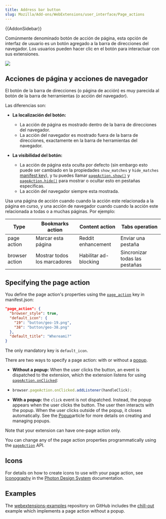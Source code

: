 ```yaml
---
title: Address bar button
slug: Mozilla/Add-ons/WebExtensions/user_interface/Page_actions
---
```


{{AddonSidebar}}

Comúnmente denominado botón de acción de página, esta opción de interfaz de usuario es un botón agregado a la barra de direcciones del navegador. Los usuarios pueden hacer clic en el botón para interactuar con sus extensiones.

![](address_bar_button.png)

## Acciones de página y acciones de navegador

El botón de la barra de direcciones (o página de acción) es muy parecida al botón de la barra de herramientas (o acción del navegador).

Las diferencias son:

- **La localización del botón:**

  - La acción de página es mostrado dentro de la barra de direcciones del navegador.
  - La acción del navegador es mostrado fuera de la barra de direcciones, exactamente en la barra de herramientas del navegador.

- **La visibilidad del botón:**

  - La acción de página esta oculta por defecto (sin embargo esto puede ser cambiado en la propiedades `show_matches` y `hide_matches` [manifest key](/es/Add-ons/WebExtensions/manifest.json/page_action)), y tu puedes llamar [`pageAction.show()`](/es/docs/Mozilla/Add-ons/WebExtensions/API/PageAction/show) y [`pageAction.hide()`](/es/docs/Mozilla/Add-ons/WebExtensions/API/PageAction/hide) para mostrar o ocultar esto en pestañas especificas.
  - La acción del navegador siempre esta mostrada.

Usa una página de acción cuando cuando la acción este relacionada a la página en curso, y una acción de navegador cuando cuando la acción este relacionada a todas o a muchas páginas. Por ejemplo:

| Type           | Bookmarks action             | Content action        | Tabs operation                 |
| -------------- | ---------------------------- | --------------------- | ------------------------------ |
| page action    | Marcar esta página           | Reddit enhancement    | Enviar una pestaña             |
| browser action | Mostrar todos los marcadores | Habilitar ad-blocking | Sincronizar todas las pestañas |

## Specifying the page action

You define the page action's properties using the [`page_action`](/es/docs/Mozilla/Add-ons/WebExtensions/manifest.json/page_action) key in manifest.json:

```json
"page_action": {
  "browser_style": true,
  "default_icon": {
    "19": "button/geo-19.png",
    "38": "button/geo-38.png"
  },
  "default_title": "Whereami?"
}
```

The only mandatory key is `default_icon`.

There are two ways to specify a page action: with or without a [popup](/es/Add-ons/WebExtensions/Popups).

- **Without a popup:** When the user clicks the button, an event is dispatched to the extension, which the extension listens for using [`pageAction.onClicked`](/es/docs/Mozilla/Add-ons/WebExtensions/API/pageAction/onClicked):

- ```js
  browser.pageAction.onClicked.addListener(handleClick);
  ```

- **With a popup:** the `click` event is not dispatched. Instead, the popup appears when the user clicks the button. The user then interacts with the popup. When the user clicks outside of the popup, it closes automatically. See the [Popup](/es/Add-ons/WebExtensions/Popups)article for more details on creating and managing popups.

Note that your extension can have one-page action only.

You can change any of the page action properties programmatically using the [`pageAction`](/es/docs/Mozilla/Add-ons/WebExtensions/API/pageAction) API.

## Icons

For details on how to create icons to use with your page action, see [Iconography](https://design.firefox.com/photon/visuals/iconography.html) in the [Photon Design System](https://design.firefox.com/photon/index.html) documentation.

## Examples

The [webextensions-examples](https://github.com/mdn/webextensions-examples) repository on GitHub includes the [chill-out](https://github.com/mdn/webextensions-examples/tree/master/chill-out) example which implements a page action without a popup.
